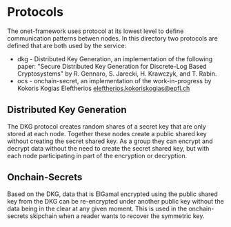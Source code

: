 # Protocols

The onet-framework uses protocol at its lowest level to define communication
patterns betwen nodes. In this directory two protocols are defined that
are both used by the service:

- dkg - Distributed Key Generation, an implementation of the following paper:
"Secure Distributed Key Generation for Discrete-Log
Based Cryptosystems" by R. Gennaro, S. Jarecki, H. Krawczyk, and T. Rabin.
- ocs - onchain-secret, an implementation of the work-in-progress by
Kokoris Kogias Eleftherios <eleftherios.kokoriskogias@epfl.ch>

## Distributed Key Generation

The DKG protocol creates random shares of a secret key that are only
stored at each node. Together these nodes create a public shared key
without creating the secret shared key. As a group they can encrypt
and decrypt data without the need to create the secret shared key,
but with each node participating in part of the encryption or
decryption.

## Onchain-Secrets

Based on the DKG, data that is ElGamal encrypted using the public
shared key from the DKG can be re-encrypted under another public key
without the data being in the clear at any given moment. This is used
in the onchain-secrets skipchain when a reader wants to recover the
symmetric key.